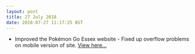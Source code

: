 ```yaml
---
layout: post
title: 27 July 2018 
date: 2018-07-27 11:17:25 BST
---
```

+ Improved the Pokémon Go Essex website - Fixed up overflow problems on mobile version of site. [View here...](https://jackwebdev.github.io/Pokemon-Go-Essex/)
